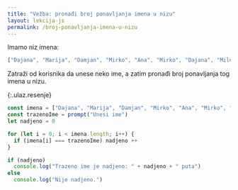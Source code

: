 ```yaml
---
title: "Vežba: pronađi broj ponavljanja imena u nizu"
layout: lekcija-js
permalink: /broj-ponavljanja-imena-u-nizu
---
```


Imamo niz imena:

```js
["Dajana", "Marija", "Damjan", "Mirko", "Ana", "Mirko", "Dajana", "Milena", "Darko"]
```

Zatraži od korisnika da unese neko ime, a zatim pronađi broj ponavljanja tog imena u nizu.

{:.ulaz.resenje}
```js
const imena = ["Dajana", "Marija", "Damjan", "Mirko", "Ana", "Mirko", "Dajana", "Milena", "Darko"]
const trazenoIme = prompt("Unesi ime")
let nadjeno = 0

for (let i = 0; i < imena.length; i++) {
  if (imena[i] === trazenoIme) nadjeno ++
}

if (nadjeno) 
  console.log("Trazeno ime je nadjeno: " + nadjeno + " puta")
else 
  console.log("Nije nadjeno.")
```